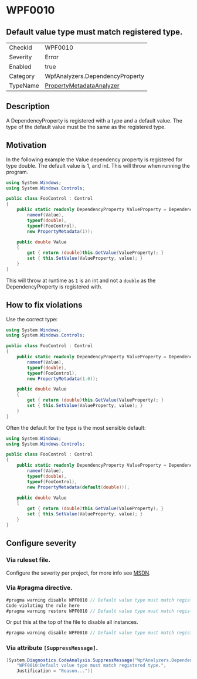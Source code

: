 # WPF0010
## Default value type must match registered type.

<!-- start generated table -->
<table>
<tr>
  <td>CheckId</td>
  <td>WPF0010</td>
</tr>
<tr>
  <td>Severity</td>
  <td>Error</td>
</tr>
<tr>
  <td>Enabled</td>
  <td>true</td>
</tr>
<tr>
  <td>Category</td>
  <td>WpfAnalyzers.DependencyProperty</td>
</tr>
<tr>
  <td>TypeName</td>
  <td><a href="https://github.com/DotNetAnalyzers/WpfAnalyzers/blob/master/WpfAnalyzers.Analyzers/NodeAnalyzers/PropertyMetadataAnalyzer.cs">PropertyMetadataAnalyzer</a></td>
</tr>
</table>
<!-- end generated table -->

## Description

A DependencyProperty is registered with a type and a default value. The type of the default value must be the same as the registered type.

## Motivation

In the following example the Value dependency property is registered for type double. The default value is 1, and int. This will throw when running the program.

```C#
using System.Windows;
using System.Windows.Controls;

public class FooControl : Control
{
    public static readonly DependencyProperty ValueProperty = DependencyProperty.Register(
        nameof(Value),
        typeof(double),
        typeof(FooControl),
        new PropertyMetadata(1));

    public double Value
    {
        get { return (double)this.GetValue(ValueProperty); }
        set { this.SetValue(ValueProperty, value); }
    }
}
```

This will throw at runtime as `1` is an int and not a `double` as the DependencyProperty is registered with.

## How to fix violations

Use the correct type:

```C#
using System.Windows;
using System.Windows.Controls;

public class FooControl : Control
{
    public static readonly DependencyProperty ValueProperty = DependencyProperty.Register(
        nameof(Value),
        typeof(double),
        typeof(FooControl),
        new PropertyMetadata(1.0));

    public double Value
    {
        get { return (double)this.GetValue(ValueProperty); }
        set { this.SetValue(ValueProperty, value); }
    }
}
```

Often the default for the type is the most sensible default:

```C#
using System.Windows;
using System.Windows.Controls;

public class FooControl : Control
{
    public static readonly DependencyProperty ValueProperty = DependencyProperty.Register(
        nameof(Value),
        typeof(double),
        typeof(FooControl),
        new PropertyMetadata(default(double)));

    public double Value
    {
        get { return (double)this.GetValue(ValueProperty); }
        set { this.SetValue(ValueProperty, value); }
    }
}
```

<!-- start generated config severity -->
## Configure severity

### Via ruleset file.

Configure the severity per project, for more info see [MSDN](https://msdn.microsoft.com/en-us/library/dd264949.aspx).

### Via #pragma directive.
```C#
#pragma warning disable WPF0010 // Default value type must match registered type.
Code violating the rule here
#pragma warning restore WPF0010 // Default value type must match registered type.
```

Or put this at the top of the file to disable all instances.
```C#
#pragma warning disable WPF0010 // Default value type must match registered type.
```

### Via attribute `[SuppressMessage]`.

```C#
[System.Diagnostics.CodeAnalysis.SuppressMessage("WpfAnalyzers.DependencyProperty", 
    "WPF0010:Default value type must match registered type.", 
    Justification = "Reason...")]
```
<!-- end generated config severity -->
